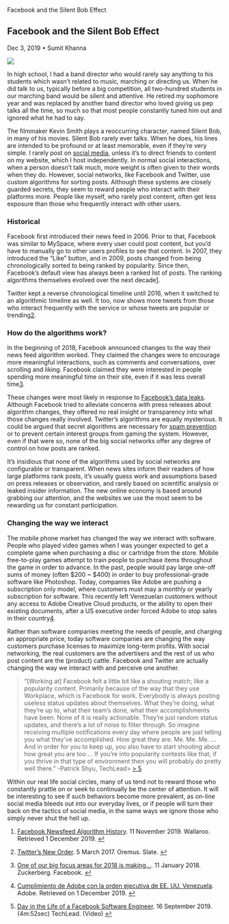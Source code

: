 Facebook and the Silent Bob Effect

## Facebook and the Silent Bob Effect

Dec 3, 2019 • Sumit Khanna

 ![](../_resources/39c126dd140d50739361f0d73d10b375.png)

In high school, I had a band director who would rarely say anything to his students which wasn’t related to music, marching or directing us. When he did talk to us, typically before a big competition, all two-hundred students in our marching band would be silent and attentive. He retired my sophomore year and was replaced by another band director who loved giving us pep talks all the time, so much so that most people constantly tuned him out and ignored what he had to say.

The filmmaker Kevin Smith plays a reoccurring character, named Silent Bob, in many of his movies. Silent Bob rarely ever talks. When he does, his lines are intended to be profound or at least memorable, even if they’re very simple. I rarely post on [social media](https://battlepenguin.com/philosophy/society/how-social-media-destroyed-my-generation/), unless it’s to direct friends to content on my website, which I host independently. In normal social interactions, when a person doesn’t talk much, more weight is often given to their words when they do. However, social networks, like Facebook and Twitter, use custom algorithms for sorting posts. Although these systems are closely guarded secrets, they seem to reward people who interact with their platforms more. People like myself, who rarely post content, often get less exposure than those who frequently interact with other users.

### Historical

Facebook first introduced their news feed in 2006. Prior to that, Facebook was similar to MySpace, where every user could post content, but you’d have to manually go to other users profiles to see that content. In 2007, they introduced the “Like” button, and in 2009, posts changed from being chronologically sorted to being ranked by popularity. Since then, Facebook’s default view has always been a ranked list of posts. The ranking algorithms themselves evolved over the next decade[1](https://battlepenguin.com/tech/facebook-and-the-silent-bob-effect/#fn:3).

Twitter kept a reverse chronological timeline until 2016, when it switched to an algorithmic timeline as well. It too, now shows more tweets from those who interact frequently with the service or whose tweets are popular or trending[2](https://battlepenguin.com/tech/facebook-and-the-silent-bob-effect/#fn:1).

### How do the algorithms work?

In the beginning of 2018, Facebook announced changes to the way their news feed algorithm worked. They claimed the changes were to encourage more meaningful interactions, such as comments and conversations, over scrolling and liking. Facebook claimed they were interested in people spending more meaningful time on their site, even if it was less overall time[3](https://battlepenguin.com/tech/facebook-and-the-silent-bob-effect/#fn:4).

These changes were most likely in response to [Facebook’s data leaks](https://battlepenguin.com/politics/facebook-politics-and-orwells-24-7-hate/). Although Facebook tried to alleviate concerns with press releases about algorithm changes, they offered no real insight or transparency into what those changes really involved. Twitter’s algorithms are equally mysterious. It could be argued that secret algorithms are necessary for [spam prevention](https://battlepenguin.com/tech/how-google-and-microsoft-made-email-unreliable/) or to prevent certain interest groups from gaming the system. However, even if that were so, none of the big social networks offer any degree of control on how posts are ranked.

It’s insidious that none of the algorithms used by social networks are configurable or transparent. When news sites inform their readers of how large platforms rank posts, it’s usually guess work and assumptions based on press releases or observation, and rarely based on scientific analysis or leaked insider information. The new online economy is based around grabbing our attention, and the websites we use the most seem to be rewarding us for constant participation.

### Changing the way we interact

The mobile phone market has changed the way we interact with software. People who played video games when I was younger expected to get a complete game when purchasing a disc or cartridge from the store. Mobile free-to-play games attempt to train people to purchase items throughout the game in order to advance. In the past, people would pay large one-off sums of money (often $200 ~ $400) in order to buy professional-grade software like Photoshop. Today, companies like Adobe are pushing a subscription only model, where customers must may a monthly or yearly subscription for software. This recently left Venezuelan customers without any access to Adobe Creative Cloud products, or the ability to open their existing documents, after a US executive order forced Adobe to stop sales in their country[4](https://battlepenguin.com/tech/facebook-and-the-silent-bob-effect/#fn:2).

Rather than software companies meeting the needs of people, and charging an appropriate price, today software companies are changing the way customers purchase licenses to maximize long-term profits. With social networking, the real customers are the advertisers and the rest of us who post content are the (product) cattle. Facebook and Twitter are actually changing the way we interact with and perceive one another.

>

> “[Working at] Facebook felt a little bit like a shouting match; like a popularity content. Primarily because of the way that they use Workplace, which is Facebook for work. Everybody is always posting useless status updates about themselves. What they’re doing, what they’re up to, what their team’s done, what their accomplishments have been. None of it is really actionable. They’re just random status updates, and there’s a lot of noise to filter through. So imagine receiving multiple notifications every day where people are just telling you what they’ve accomplished. How great they are. Me. Me. Me. … And in order for you to keep up, you also have to start shouting about how great you are too … If you’re into popularity contests like that; if you thrive in that type of environment then you will probably do pretty well there.” -Patrick Shyu, TechLead> [> 5](https://battlepenguin.com/tech/facebook-and-the-silent-bob-effect/#fn:5)

Within our real life social circles, many of us tend not to reward those who constantly prattle on or seek to continually be the center of attention. It will be interesting to see if such behaviors become more prevalent, as on-line social media bleeds out into our everyday lives, or if people will turn their back on the tactics of social media, in the same ways we ignore those who simply never shut the hell up.

1.   [Facebook Newsfeed Algorithm History](https://wallaroomedia.com/facebook-newsfeed-algorithm-history/). 11 November 2019. Wallaroo. Retrieved 1 December 2019. [↩](https://battlepenguin.com/tech/facebook-and-the-silent-bob-effect/#fnref:3)

2.   [Twitter’s New Order](http://www.slate.com/articles/technology/cover_story/2017/03/twitter_s_timeline_algorithm_and_its_effect_on_us_explained.html). 5 March 2017. Oremus. Slate. [↩](https://battlepenguin.com/tech/facebook-and-the-silent-bob-effect/#fnref:1)

3.   [One of our big focus areas for 2018 is making…](https://www.facebook.com/zuck/posts/10104413015393571). 11 January 2018. Zuckerberg. Facebook. [↩](https://battlepenguin.com/tech/facebook-and-the-silent-bob-effect/#fnref:4)

4.   [Cumplimiento de Adobe con la orden ejecutiva de EE. UU. Venezuela](https://helpx.adobe.com/la/x-productkb/policy-pricing/executive-order-venezuela.html). Adobe. Retrieved on 1 December 2019. [↩](https://battlepenguin.com/tech/facebook-and-the-silent-bob-effect/#fnref:2)

5.   [Day in the Life of a Facebook Software Engineer](https://www.youtube.com/watch?v=-brF6SUXbns&t=292s). 16 September 2019. (4m:52sec) TechLead. (Video) [↩](https://battlepenguin.com/tech/facebook-and-the-silent-bob-effect/#fnref:5)